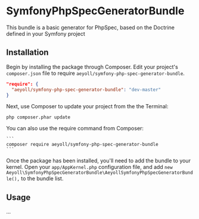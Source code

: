 # SymfonyPhpSpecGeneratorBundle

This bundle is a basic generator for PhpSpec, based on the Doctrine defined in your Symfony project

## Installation

Begin by installing the package through Composer. Edit your project's `composer.json` file to require `aeyoll/symfony-php-spec-generator-bundle`.

  ```json
  "require": {
    "aeyoll/symfony-php-spec-generator-bundle": "dev-master"
  }
  ```
Next, use Composer to update your project from the the Terminal:

  ```
  php composer.phar update
  ```

You can also use the require command from Composer:

    ```
    composer require aeyoll/symfony-php-spec-generator-bundle
    ```

Once the package has been installed, you'll need to add the bundle to your kernel. Open your `app/AppKernel.php` configuration file, and add ```new Aeyoll\SymfonyPhpSpecGeneratorBundle\AeyollSymfonyPhpSpecGeneratorBundle(),``` to the bundle list.

## Usage

...
